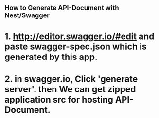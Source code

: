 ## How to Generate API-Document with Nest/Swagger

# 1. http://editor.swagger.io/#edit  and paste swagger-spec.json which is generated by this app.

# 2. in swagger.io, Click 'generate server'. then We can get zipped application src for hosting API-Document.